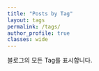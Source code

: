 ```yaml
---
title: "Posts by Tag"
layout: tags
permalink: /tags/
author_profile: true
classes: wide
---
```


블로그의 모든 Tag를 표시합니다.